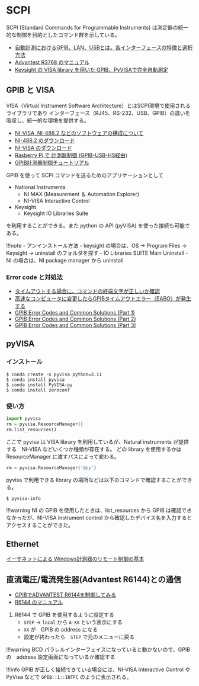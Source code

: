 # SCPI

SCPI (Standard Commands for Programmable Instruments) は測定器の統一的な制御を目的としたコマンド群を示している。  

- [自動計測におけるGPIB、LAN、USBとは。各インターフェースの特徴と選択方法](https://www.keysight.com/jp/ja/lib/resources/training-materials/resource-2304657.html)
- [Advantest R3768 のマニュアル](https://www3.advantest.com/documents/11348/146752/pdf_mn_JR3860A_3770_3768_OPERATING%20MAMUAL.pdf)
- [Keysight の VISA library を用いた GPIB、PyVISAで完全自動測定 ](https://qiita.com/go_yu_/items/2c03b7c2570628059b18)

## GPIB と VISA

VISA（Virtual Instrument Software Architecture）とはSCPI環境で使用されるライブラリであり
インターフェース（RJ45、RS-232、USB、GPIB）の違いを吸収し、統一的な環境を提供する。

- [NI-VISA, NI-488.2 などのソフトウェアの構成について](https://knowledge.ni.com/KnowledgeArticleDetails?id=kA00Z0000019XKkSAM&l=ja-JP)
- [NI-488.2 のダウンロード](https://www.ni.com/ja/support/downloads/drivers/download.ni-488-2.html?srsltid=AfmBOooj28ohyYZohEJhhl67ltz_W5HY5YhIbm-58OgZm_Do-qM9Vdxz#544048)
- [NI-VISA のダウンロード](https://www.ni.com/ja/support/downloads/drivers/download.ni-visa.html?srsltid=AfmBOoq1qhdSAuvWoXnIa8Lw39QJvhhl6r-uwqwdGWBEIw-HoPJKVA4m#544206)
- [Rasberry Pi で 計測器制御 (GPIB-USB-HS経由)](https://zenn.dev/hroabe/articles/ceccb8ce114372#python%E3%81%A7%E8%A8%88%E6%B8%AC%E5%99%A8%E5%88%B6%E5%BE%A1%E3%81%99%E3%82%8B-(pyvisa))
- [GPIB計測器制御チュートリアル](https://knowledge.ni.com/KnowledgeArticleDetails?id=kA03q000000x2YDCAY&l=ja-JP)

GPIB を使って SCPI コマンドを送るためのアプリケーションとして

- National Instruments 
    - NI MAX (Measurement ＆ Automation Explorer)
    - NI-VISA Interactive Control 
- Keysight
    - Keysight IO Libraries Suite

を利用することができる。また python の API (pyVISA) を使った接続も可能である。

!!!note
    - アンインストール方法
        - keysight の場合は、OS -> Program Files -> Keysight -> uninstall のフォルダを探す
            - IO Libraries SUITE Main Uninstall
        - NI の場合は、NI package manager から uninstall

### Error code と対処法

- [タイムアウトする場合に、コマンドの終端文字が正しいか確認](https://pyvisa.readthedocs.io/en/latest/introduction/communication.html#getting-the-instrument-configuration-right)
- [高速なコンピュータに変更したらGPIBタイムアウトエラー（EABO）が発生する](https://knowledge.ni.com/KnowledgeArticleDetails?id=kA00Z0000019LvPSAU&l=ja-JP)
- [GPIB Error Codes and Common Solutions (Part 1)](http://digital.ni.com/public.nsf/allkb/2FA525A8585A92E9862566EE002A3755?OpenDocument)
- [GPIB Error Codes and Common Solutions (Part 2)](http://digital.ni.com/public.nsf/allkb/99CE192EABD83D6E86257F620051EBA9)
- [GPIB Error Codes and Common Solutions (Part 3)](http://digital.ni.com/public.nsf/allkb/463FA163E3B9FAA686256EFB00568691?OpenDocument)

## pyVISA

### インストール

```
$ conda create -n pyvisa python=3.11
$ conda install pyvisa
$ conda install PyVISA-py
$ conda install zeroconf
```

### 使い方

```python
import pyvisa
rm = pyvisa.ResourceManager()
rm.list_resources()
```

ここで pyvisa は VISA library を利用しているが、Natural instruments が提供する　NI-VISA などいくつか種類が存在する。
どの library を使用するかは ResourceManager に渡すパスによって変わる。

```python
rm = pyvisa.ResourceManager('@py')
```

pyvisa で利用できる library の場所などは以下のコマンドで確認することができる。

```
$ pyvisa-info
```

!!!warning
    NI の GPIB を使用したときは、list_resources から GPIB は確認できなかったが、NI-VISA instrument control から確認したデバイス名を入力するとアクセスすることができた。  


## Ethernet

[イーサネットによる Windows計測器のリモート制御の基本](https://dl.cdn-anritsu.com/ja-jp/test-measurement/files/Application-Notes/Application-Note/ms2840a-ms269xa-mg37x0a-jf1101.pdf)


## 直流電圧/電流発生器(Advantest R6144)との通信

- [GPIBでADVANTEST R6144を制御してみる](http://analog.tea-nifty.com/blog/2022/04/post-e036da.html)
- [R6144 のマニュアル](https://3d-yd.com/jpdf2/6144.pdf)

1. R6144 で GPIB を使用するように設定する
   - ```STEP``` -> ```local``` から ```A-XX``` という表示にする
   - ```XX``` が　GPIB の address になる
   - 設定が終わったら　```STEP``` で元のメニューに戻る

!!!warning
    BCD パラレルインターフェイスになっていると動かないので、GPIB の　address 設定画面になっているか確認する

!!!info
    GPIB が正しく接続できている場合には、NI-VISA Interactive Control や　PyVisa などで ```GPIB::1::INTFC``` のように表示される。
